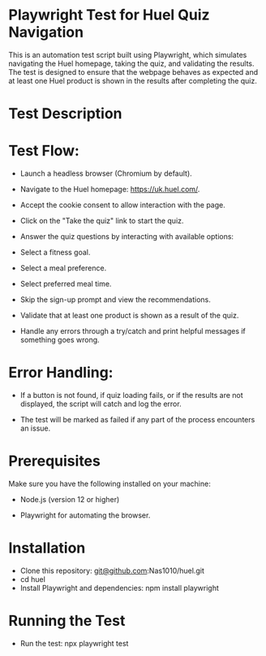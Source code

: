 # Playwright Test for Huel Quiz Navigation

This is an automation test script built using Playwright, which simulates navigating the Huel homepage, taking the quiz, and validating the results. The test is designed to ensure that the webpage behaves as expected and at least one Huel product is shown in the results after completing the quiz.

# Test Description

# Test Flow:

- Launch a headless browser (Chromium by default).

- Navigate to the Huel homepage: https://uk.huel.com/.

- Accept the cookie consent to allow interaction with the page.

- Click on the "Take the quiz" link to start the quiz.

- Answer the quiz questions by interacting with available options:

- Select a fitness goal.

- Select a meal preference.

- Select preferred meal time.

- Skip the sign-up prompt and view the recommendations.

- Validate that at least one product is shown as a result of the quiz.

- Handle any errors through a try/catch and print helpful messages if something goes wrong.


# Error Handling:

- If a button is not found, if quiz loading fails, or if the results are not displayed, the script will catch and log the error.

- The test will be marked as failed if any part of the process encounters an issue.

# Prerequisites

Make sure you have the following installed on your machine:

- Node.js (version 12 or higher)

- Playwright for automating the browser.

# Installation

- Clone this repository: git@github.com:Nas1010/huel.git
- cd huel 
- Install Playwright and dependencies: npm install playwright

# Running the Test

- Run the test: npx playwright test